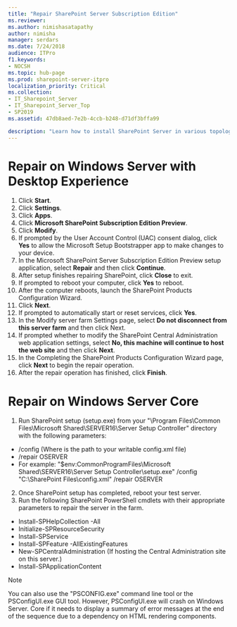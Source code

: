 ```yaml
---
title: "Repair SharePoint Server Subscription Edition"
ms.reviewer: 
ms.author: nimishasatapathy
author: nimisha
manager: serdars
ms.date: 7/24/2018
audience: ITPro
f1.keywords:
- NOCSH
ms.topic: hub-page
ms.prod: sharepoint-server-itpro
localization_priority: Critical
ms.collection:
- IT_Sharepoint_Server
- IT_Sharepoint_Server_Top
- SP2019
ms.assetid: 47db8aed-7e2b-4ccb-b248-d71df3bffa99

description: "Learn how to install SharePoint Server in various topologies."
---
```


# Repair on Windows Server with Desktop Experience

1. Click **Start**.
2. Click **Settings**.
3. Click **Apps**.
4. Click **Microsoft SharePoint Subscription Edition Preview**.
5. Click **Modify**.
6. If prompted by the User Account Control (UAC) consent dialog, click **Yes** to allow the Microsoft Setup Bootstrapper app to make changes to your device.
7. In the Microsoft SharePoint Server Subscription Edition Preview setup application, select **Repair** and then click **Continue**.
8. After setup finishes repairing SharePoint, click **Close** to exit.
9. If prompted to reboot your computer, click **Yes** to reboot.
10. After the computer reboots, launch the SharePoint Products Configuration Wizard.
11. Click **Next**.
12. If prompted to automatically start or reset services, click **Yes**.
13. In the Modify server farm Settings page, select **Do not disconnect from this server farm** and then click Next.
14. If prompted whether to modify the SharePoint Central Administration web application settings, select **No, this machine will continue to host the web site** and then click **Next**.
15. In the Completing the SharePoint Products Configuration Wizard page, click **Next** to begin the repair operation.
16. After the repair operation has finished, click **Finish**.

# Repair on Windows Server Core

1. Run SharePoint setup (setup.exe) from your "\Program Files\Common Files\Microsoft Shared\SERVER16\Server Setup Controller" directory with the following parameters:
- /config <config file> (Where <config file> is the path to your writable config.xml file)
- /repair OSERVER
- For example: "$env:CommonProgramFiles\Microsoft Shared\SERVER16\Server Setup Controller\setup.exe" /config "C:\SharePoint Files\config.xml" /repair OSERVER
2. Once SharePoint setup has completed, reboot your test server.
3. Run the following SharePoint PowerShell cmdlets with their appropriate parameters to repair the server in the farm.
- Install-SPHelpCollection -All
- Initialize-SPResourceSecurity
- Install-SPService
- Install-SPFeature -AllExistingFeatures
- New-SPCentralAdministration (If hosting the Central Administration site on this server.)
- Install-SPApplicationContent
> [!NOTE]
> You can also use the "PSCONFIG.exe" command line tool or the PSConfigUI.exe GUI tool. However, PSConfigUI.exe will crash on Windows Server.
Core if it needs to display a summary of error messages at the end of the sequence due to a dependency on HTML rendering components.